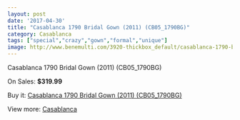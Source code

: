```yaml
---
layout: post
date: '2017-04-30'
title: "Casablanca 1790 Bridal Gown (2011) (CB05_1790BG)"
category: Casablanca
tags: ["special","crazy","gown","formal","unique"]
image: http://www.benemulti.com/3920-thickbox_default/casablanca-1790-bridal-gown-2011-cb051790bg.jpg
---
```

Casablanca 1790 Bridal Gown (2011) (CB05_1790BG)

On Sales: **$319.99**
<a href="https://www.benemulti.com/en/casablanca/1498-casablanca-1790-bridal-gown-2011-cb051790bg.html"><amp-img layout="responsive" width="600" height="600" src="//www.benemulti.com/3920-thickbox_default/casablanca-1790-bridal-gown-2011-cb051790bg.jpg" alt="Casablanca 1790 Bridal Gown (2011) (CB05_1790BG) 0" /></a>
<a href="https://www.benemulti.com/en/casablanca/1498-casablanca-1790-bridal-gown-2011-cb051790bg.html"><amp-img layout="responsive" width="600" height="600" src="//www.benemulti.com/3922-thickbox_default/casablanca-1790-bridal-gown-2011-cb051790bg.jpg" alt="Casablanca 1790 Bridal Gown (2011) (CB05_1790BG) 1" /></a>
<a href="https://www.benemulti.com/en/casablanca/1498-casablanca-1790-bridal-gown-2011-cb051790bg.html"><amp-img layout="responsive" width="600" height="600" src="//www.benemulti.com/3921-thickbox_default/casablanca-1790-bridal-gown-2011-cb051790bg.jpg" alt="Casablanca 1790 Bridal Gown (2011) (CB05_1790BG) 2" /></a>

Buy it: [Casablanca 1790 Bridal Gown (2011) (CB05_1790BG)](https://www.benemulti.com/en/casablanca/1498-casablanca-1790-bridal-gown-2011-cb051790bg.html "Casablanca 1790 Bridal Gown (2011) (CB05_1790BG)")

View more: [Casablanca](https://www.benemulti.com/en/18-casablanca "Casablanca")